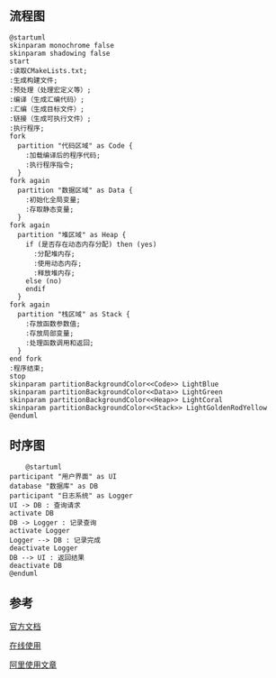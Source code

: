 ## 流程图

```plantuml
@startuml
skinparam monochrome false
skinparam shadowing false
start
:读取CMakeLists.txt;
:生成构建文件;
:预处理（处理宏定义等）;
:编译（生成汇编代码）;
:汇编（生成目标文件）;
:链接（生成可执行文件）;
:执行程序;
fork
  partition "代码区域" as Code {
    :加载编译后的程序代码;
    :执行程序指令;
  }
fork again
  partition "数据区域" as Data {
    :初始化全局变量;
    :存取静态变量;
  }
fork again
  partition "堆区域" as Heap {
    if (是否存在动态内存分配) then (yes)
      :分配堆内存;
      :使用动态内存;
      :释放堆内存;
    else (no)
    endif
  }
fork again
  partition "栈区域" as Stack {
    :存放函数参数值;
    :存放局部变量;
    :处理函数调用和返回;
  }
end fork
:程序结束;
stop
skinparam partitionBackgroundColor<<Code>> LightBlue
skinparam partitionBackgroundColor<<Data>> LightGreen
skinparam partitionBackgroundColor<<Heap>> LightCoral
skinparam partitionBackgroundColor<<Stack>> LightGoldenRodYellow
@enduml
```

## 时序图

```plantuml
	@startuml
participant "用户界面" as UI
database "数据库" as DB
participant "日志系统" as Logger
UI -> DB : 查询请求
activate DB
DB -> Logger : 记录查询
activate Logger
Logger --> DB : 记录完成
deactivate Logger
DB --> UI : 返回结果
deactivate DB
@enduml
```

## 参考

[官方文档](https://plantuml.com/zh/activity-diagram-beta)

[在线使用](https://www.plantuml.com/)

[阿里使用文章](https://developer.aliyun.com/article/1469448)
